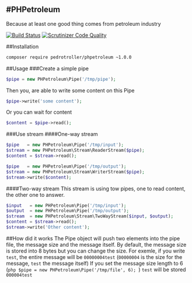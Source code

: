 #PHPetroleum
------------
Because at least one good thing comes from petroleum industry

[![Build Status](https://travis-ci.org/PedroTroller/PHPetroleum.svg)](https://travis-ci.org/PedroTroller/PHPetroleum)
[![Scrutinizer Code Quality](https://scrutinizer-ci.com/g/PedroTroller/PHPetroleum/badges/quality-score.png?b=master)](https://scrutinizer-ci.com/g/PedroTroller/PHPetroleum/?branch=master)

##Installation

```bash
composer require pedrotroller/phpetroleum ~1.0.0
```

##Usage
###Create a simple pipe
```php
$pipe = new PHPetroleum\Pipe('/tmp/pipe');
```

Then you, are able to write some content on this Pipe
```php
$pipe->write('some content');
```

Or you can wait for content
```php
$content = $pipe->read();
```

###Use stream
####One-way stream
```php
$pipe   = new PHPetroleum\Pipe('/tmp/input');
$stream = new PHPetroleum\Stream\ReaderStream($pipe);
$content = $stream->read();
```
```php
$pipe   = new PHPetroleum\Pipe('/tmp/output');
$stream = new PHPetroleum\Stream\WriterStream($pipe);
$stream->write($content);
```

####Two-way stream
This stream is using tow pipes, one to read content, the other one to answer.
```php
$input   = new PHPetroleum\Pipe('/tmp/input');
$output  = new PHPetroleum\Pipe('/tmp/output');
$stream  = new PHPetroleum\Stream\TwoWayStream($input, $output);
$content = $stream->read();
$stream->write('Other content');
```

##How did it works
The Pipe object will push two elements into the pipe file, the message size and the message itself.
By default, the message size is stored into 8 bytes but you can change the size.
For exemle, if you write ```test```, the entire message will be ```00000004test``` (```00000004``` is the size for the message, ```test``` the message itself)
If you set the message size length to 6 (```php $pipe = new PHPetroleum\Pipe('/tmp/file', 6); ```) ```test``` will be stored ```000004test```
